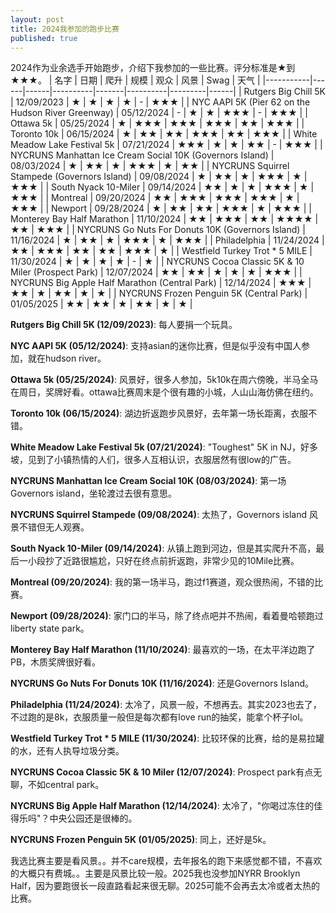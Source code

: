 ```yaml
---
layout: post
title: 2024我参加的跑步比赛
published: true
---
```

2024作为业余选手开始跑步，介绍下我参加的一些比赛。评分标准是★到★★★。
| 名字 | 日期 | 爬升 | 规模 | 观众 | 风景 | Swag | 天气 |
|-----------|------|------|----------|-------|----------|---------|------|
| Rutgers Big Chill 5K | 12/09/2023 | ★ | ★ | ★ | ★ | - | ★★★ |
| NYC AAPI 5K (Pier 62 on the Hudson River Greenway) | 05/12/2024 | - | ★ | ★ | ★★★ | - | ★★★ |
| Ottawa 5k | 05/25/2024 | ★ | ★★★ | ★★★ | ★★★ | ★★ | ★★★ |
| Toronto 10k | 06/15/2024 | ★ | ★★ | ★★ | ★★★ | ★★ | ★★★ |
| White Meadow Lake Festival 5k | 07/21/2024 | ★★★ | ★ | ★ | ★★ | - | ★★★ |
| NYCRUNS Manhattan Ice Cream Social 10K (Governors Island) | 08/03/2024 | ★ | ★★ | ★ | ★★★ | ★ | ★★ |
| NYCRUNS Squirrel Stampede (Governors Island) | 09/08/2024 | ★ | ★★ | ★ | ★★★ | ★ | ★★★ |
| South Nyack 10-Miler | 09/14/2024 | ★★ | ★ | ★ | ★★★ | ★ | ★★★ |
| Montreal | 09/20/2024 | ★★ | ★★★ | ★★★ | ★★★ | ★ | ★★★ |
| Newport | 09/28/2024 | ★ | ★★ | ★★ | ★★★ | ★ | ★★★ |
| Monterey Bay Half Marathon | 11/10/2024 | ★★ | ★★★ | ★★ | ★★★★ | ★★ | ★★★ |
| NYCRUNS Go Nuts For Donuts 10K (Governors Island) | 11/16/2024 | ★ | ★★ | ★ | ★★★ | ★ | ★★★ |
| Philadelphia | 11/24/2024 | ★★ | ★★★ | ★★ | ★★ | ★★★ | ★ |
| Westfield Turkey Trot * 5 MILE | 11/30/2024 | ★ | ★ | ★ | ★ | - | ★ |
| NYCRUNS Cocoa Classic 5K & 10 Miler (Prospect Park) | 12/07/2024 | ★★ | ★★ | ★ | ★ | ★ | ★★★ |
| NYCRUNS Big Apple Half Marathon (Central Park) | 12/14/2024 | ★★★ | ★★ | ★ | ★★ | ★ | ★ |
| NYCRUNS Frozen Penguin 5K (Central Park) | 01/05/2025 | ★★ | ★★ | ★ | ★★ | ★ | ★ |

**Rutgers Big Chill 5K (12/09/2023)**: 每人要捐一个玩具。

**NYC AAPI 5K (05/12/2024)**: 支持asian的迷你比赛，但是似乎没有中国人参加，就在hudson river。

**Ottawa 5k (05/25/2024)**: 风景好，很多人参加，5k10k在周六傍晚，半马全马在周日，奖牌好看。ottawa比赛周末是个很有趣的小城，人山山海仿佛在纽约。

**Toronto 10k (06/15/2024)**: 湖边折返跑步风景好，去年第一场长距离，衣服不错。

**White Meadow Lake Festival 5k (07/21/2024)**: "Toughest" 5K in NJ，好多坡，见到了小镇热情的人们，很多人互相认识，衣服居然有很low的广告。

**NYCRUNS Manhattan Ice Cream Social 10K (08/03/2024)**: 第一场Governors island，坐轮渡过去很有意思。

**NYCRUNS Squirrel Stampede (09/08/2024)**: 太热了，Governors island 风景不错但无人观赛。

**South Nyack 10-Miler (09/14/2024)**: 从镇上跑到河边，但是其实爬升不高，最后一小段抄了近路很尴尬，只好在终点前折返跑，非常少见的10Mile比赛。

**Montreal (09/20/2024)**: 我的第一场半马，跑过f1赛道，观众很热闹，不错的比赛。

**Newport (09/28/2024)**: 家门口的半马，除了终点吧并不热闹，看着曼哈顿跑过liberty state park。

**Monterey Bay Half Marathon (11/10/2024)**: 最喜欢的一场，在太平洋边跑了PB，木质奖牌很好看。

**NYCRUNS Go Nuts For Donuts 10K (11/16/2024)**: 还是Governors Island。

**Philadelphia (11/24/2024)**: 太冷了，风景一般，不想再去。其实2023也去了，不过跑的是8k，衣服质量一般但是每次都有love run的抽奖，能拿个杯子lol。

**Westfield Turkey Trot * 5 MILE (11/30/2024)**: 比较环保的比赛，给的是易拉罐的水，还有人执导垃圾分类。

**NYCRUNS Cocoa Classic 5K & 10 Miler (12/07/2024)**: Prospect park有点无聊，不如central park。

**NYCRUNS Big Apple Half Marathon (12/14/2024)**: 太冷了，"你喝过冻住的佳得乐吗"？中央公园还是很棒的。

**NYCRUNS Frozen Penguin 5K (01/05/2025)**: 同上，还好是5k。

我选比赛主要是看风景。。并不care规模，去年报名的跑下来感觉都不错，不喜欢的大概只有费城。。主要是风景比较一般。2025我也没参加NYRR Brooklyn Half，因为要跑很长一段直路看起来很无聊。2025可能不会再去太冷或者太热的比赛。
